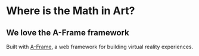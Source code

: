 # Where is the Math in Art?

## We love the A-Frame framework

Built with [A-Frame](https://aframe.io), a web framework for building virtual reality experiences.
